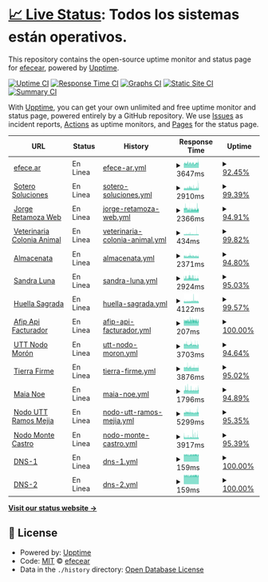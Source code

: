 # [📈 Live Status](https://efecear.github.io/upptime): <!--live status--> **Todos los sistemas están operativos.**

This repository contains the open-source uptime monitor and status page for [efecear](https://efecear.github.io/upptime), powered by [Upptime](https://github.com/upptime/upptime).

[![Uptime CI](https://github.com/efecear/upptime/workflows/Uptime%20CI/badge.svg)](https://github.com/efecear/upptime/actions?query=workflow%3A%22Uptime+CI%22)
[![Response Time CI](https://github.com/efecear/upptime/workflows/Response%20Time%20CI/badge.svg)](https://github.com/efecear/upptime/actions?query=workflow%3A%22Response+Time+CI%22)
[![Graphs CI](https://github.com/efecear/upptime/workflows/Graphs%20CI/badge.svg)](https://github.com/efecear/upptime/actions?query=workflow%3A%22Graphs+CI%22)
[![Static Site CI](https://github.com/efecear/upptime/workflows/Static%20Site%20CI/badge.svg)](https://github.com/efecear/upptime/actions?query=workflow%3A%22Static+Site+CI%22)
[![Summary CI](https://github.com/efecear/upptime/workflows/Summary%20CI/badge.svg)](https://github.com/efecear/upptime/actions?query=workflow%3A%22Summary+CI%22)

With [Upptime](https://upptime.js.org), you can get your own unlimited and free uptime monitor and status page, powered entirely by a GitHub repository. We use [Issues](https://github.com/efecear/upptime/issues) as incident reports, [Actions](https://github.com/efecear/upptime/actions) as uptime monitors, and [Pages](https://efecear.github.io/upptime) for the status page.

<!--start: status pages-->
<!-- This summary is generated by Upptime (https://github.com/upptime/upptime) -->
<!-- Do not edit this manually, your changes will be overwritten -->
<!-- prettier-ignore -->
| URL | Status | History | Response Time | Uptime |
| --- | ------ | ------- | ------------- | ------ |
| <img alt="" src="https://efece.ar/wp-content/uploads/efece.ar_.icon_-150x150.jpg" height="13"> [efece.ar](https://www.efece.ar) | En Linea | [efece-ar.yml](https://github.com/efecear/upptime/commits/HEAD/history/efece-ar.yml) | <details><summary><img alt="Response time graph" src="./graphs/efece-ar/response-time-week.png" height="20"> 3647ms</summary><br><a href="https://estado.efece.ar/history/efece-ar"><img alt="Response time 3677" src="https://img.shields.io/endpoint?url=https%3A%2F%2Fraw.githubusercontent.com%2Fefecear%2Fupptime%2FHEAD%2Fapi%2Fefece-ar%2Fresponse-time.json"></a><br><a href="https://estado.efece.ar/history/efece-ar"><img alt="24-hour response time 4116" src="https://img.shields.io/endpoint?url=https%3A%2F%2Fraw.githubusercontent.com%2Fefecear%2Fupptime%2FHEAD%2Fapi%2Fefece-ar%2Fresponse-time-day.json"></a><br><a href="https://estado.efece.ar/history/efece-ar"><img alt="7-day response time 3647" src="https://img.shields.io/endpoint?url=https%3A%2F%2Fraw.githubusercontent.com%2Fefecear%2Fupptime%2FHEAD%2Fapi%2Fefece-ar%2Fresponse-time-week.json"></a><br><a href="https://estado.efece.ar/history/efece-ar"><img alt="30-day response time 3512" src="https://img.shields.io/endpoint?url=https%3A%2F%2Fraw.githubusercontent.com%2Fefecear%2Fupptime%2FHEAD%2Fapi%2Fefece-ar%2Fresponse-time-month.json"></a><br><a href="https://estado.efece.ar/history/efece-ar"><img alt="1-year response time 3670" src="https://img.shields.io/endpoint?url=https%3A%2F%2Fraw.githubusercontent.com%2Fefecear%2Fupptime%2FHEAD%2Fapi%2Fefece-ar%2Fresponse-time-year.json"></a></details> | <details><summary><a href="https://estado.efece.ar/history/efece-ar">92.45%</a></summary><a href="https://estado.efece.ar/history/efece-ar"><img alt="All-time uptime 96.38%" src="https://img.shields.io/endpoint?url=https%3A%2F%2Fraw.githubusercontent.com%2Fefecear%2Fupptime%2FHEAD%2Fapi%2Fefece-ar%2Fuptime.json"></a><br><a href="https://estado.efece.ar/history/efece-ar"><img alt="24-hour uptime 82.86%" src="https://img.shields.io/endpoint?url=https%3A%2F%2Fraw.githubusercontent.com%2Fefecear%2Fupptime%2FHEAD%2Fapi%2Fefece-ar%2Fuptime-day.json"></a><br><a href="https://estado.efece.ar/history/efece-ar"><img alt="7-day uptime 92.45%" src="https://img.shields.io/endpoint?url=https%3A%2F%2Fraw.githubusercontent.com%2Fefecear%2Fupptime%2FHEAD%2Fapi%2Fefece-ar%2Fuptime-week.json"></a><br><a href="https://estado.efece.ar/history/efece-ar"><img alt="30-day uptime 76.57%" src="https://img.shields.io/endpoint?url=https%3A%2F%2Fraw.githubusercontent.com%2Fefecear%2Fupptime%2FHEAD%2Fapi%2Fefece-ar%2Fuptime-month.json"></a><br><a href="https://estado.efece.ar/history/efece-ar"><img alt="1-year uptime 91.20%" src="https://img.shields.io/endpoint?url=https%3A%2F%2Fraw.githubusercontent.com%2Fefecear%2Fupptime%2FHEAD%2Fapi%2Fefece-ar%2Fuptime-year.json"></a></details>
| <img alt="" src="https://icons.duckduckgo.com/ip3/soterosoluciones.com.ar.ico" height="13"> [Sotero Soluciones](http://soterosoluciones.com.ar) | En Linea | [sotero-soluciones.yml](https://github.com/efecear/upptime/commits/HEAD/history/sotero-soluciones.yml) | <details><summary><img alt="Response time graph" src="./graphs/sotero-soluciones/response-time-week.png" height="20"> 2910ms</summary><br><a href="https://estado.efece.ar/history/sotero-soluciones"><img alt="Response time 3080" src="https://img.shields.io/endpoint?url=https%3A%2F%2Fraw.githubusercontent.com%2Fefecear%2Fupptime%2FHEAD%2Fapi%2Fsotero-soluciones%2Fresponse-time.json"></a><br><a href="https://estado.efece.ar/history/sotero-soluciones"><img alt="24-hour response time 3452" src="https://img.shields.io/endpoint?url=https%3A%2F%2Fraw.githubusercontent.com%2Fefecear%2Fupptime%2FHEAD%2Fapi%2Fsotero-soluciones%2Fresponse-time-day.json"></a><br><a href="https://estado.efece.ar/history/sotero-soluciones"><img alt="7-day response time 2910" src="https://img.shields.io/endpoint?url=https%3A%2F%2Fraw.githubusercontent.com%2Fefecear%2Fupptime%2FHEAD%2Fapi%2Fsotero-soluciones%2Fresponse-time-week.json"></a><br><a href="https://estado.efece.ar/history/sotero-soluciones"><img alt="30-day response time 2765" src="https://img.shields.io/endpoint?url=https%3A%2F%2Fraw.githubusercontent.com%2Fefecear%2Fupptime%2FHEAD%2Fapi%2Fsotero-soluciones%2Fresponse-time-month.json"></a><br><a href="https://estado.efece.ar/history/sotero-soluciones"><img alt="1-year response time 3080" src="https://img.shields.io/endpoint?url=https%3A%2F%2Fraw.githubusercontent.com%2Fefecear%2Fupptime%2FHEAD%2Fapi%2Fsotero-soluciones%2Fresponse-time-year.json"></a></details> | <details><summary><a href="https://estado.efece.ar/history/sotero-soluciones">99.39%</a></summary><a href="https://estado.efece.ar/history/sotero-soluciones"><img alt="All-time uptime 90.70%" src="https://img.shields.io/endpoint?url=https%3A%2F%2Fraw.githubusercontent.com%2Fefecear%2Fupptime%2FHEAD%2Fapi%2Fsotero-soluciones%2Fuptime.json"></a><br><a href="https://estado.efece.ar/history/sotero-soluciones"><img alt="24-hour uptime 95.75%" src="https://img.shields.io/endpoint?url=https%3A%2F%2Fraw.githubusercontent.com%2Fefecear%2Fupptime%2FHEAD%2Fapi%2Fsotero-soluciones%2Fuptime-day.json"></a><br><a href="https://estado.efece.ar/history/sotero-soluciones"><img alt="7-day uptime 99.39%" src="https://img.shields.io/endpoint?url=https%3A%2F%2Fraw.githubusercontent.com%2Fefecear%2Fupptime%2FHEAD%2Fapi%2Fsotero-soluciones%2Fuptime-week.json"></a><br><a href="https://estado.efece.ar/history/sotero-soluciones"><img alt="30-day uptime 83.64%" src="https://img.shields.io/endpoint?url=https%3A%2F%2Fraw.githubusercontent.com%2Fefecear%2Fupptime%2FHEAD%2Fapi%2Fsotero-soluciones%2Fuptime-month.json"></a><br><a href="https://estado.efece.ar/history/sotero-soluciones"><img alt="1-year uptime 90.70%" src="https://img.shields.io/endpoint?url=https%3A%2F%2Fraw.githubusercontent.com%2Fefecear%2Fupptime%2FHEAD%2Fapi%2Fsotero-soluciones%2Fuptime-year.json"></a></details>
| <img alt="" src="https://icons.duckduckgo.com/ip3/www.retamoza.com.ar.ico" height="13"> [Jorge Retamoza Web](https://www.retamoza.com.ar) | En Linea | [jorge-retamoza-web.yml](https://github.com/efecear/upptime/commits/HEAD/history/jorge-retamoza-web.yml) | <details><summary><img alt="Response time graph" src="./graphs/jorge-retamoza-web/response-time-week.png" height="20"> 2366ms</summary><br><a href="https://estado.efece.ar/history/jorge-retamoza-web"><img alt="Response time 2336" src="https://img.shields.io/endpoint?url=https%3A%2F%2Fraw.githubusercontent.com%2Fefecear%2Fupptime%2FHEAD%2Fapi%2Fjorge-retamoza-web%2Fresponse-time.json"></a><br><a href="https://estado.efece.ar/history/jorge-retamoza-web"><img alt="24-hour response time 2113" src="https://img.shields.io/endpoint?url=https%3A%2F%2Fraw.githubusercontent.com%2Fefecear%2Fupptime%2FHEAD%2Fapi%2Fjorge-retamoza-web%2Fresponse-time-day.json"></a><br><a href="https://estado.efece.ar/history/jorge-retamoza-web"><img alt="7-day response time 2366" src="https://img.shields.io/endpoint?url=https%3A%2F%2Fraw.githubusercontent.com%2Fefecear%2Fupptime%2FHEAD%2Fapi%2Fjorge-retamoza-web%2Fresponse-time-week.json"></a><br><a href="https://estado.efece.ar/history/jorge-retamoza-web"><img alt="30-day response time 3280" src="https://img.shields.io/endpoint?url=https%3A%2F%2Fraw.githubusercontent.com%2Fefecear%2Fupptime%2FHEAD%2Fapi%2Fjorge-retamoza-web%2Fresponse-time-month.json"></a><br><a href="https://estado.efece.ar/history/jorge-retamoza-web"><img alt="1-year response time 2313" src="https://img.shields.io/endpoint?url=https%3A%2F%2Fraw.githubusercontent.com%2Fefecear%2Fupptime%2FHEAD%2Fapi%2Fjorge-retamoza-web%2Fresponse-time-year.json"></a></details> | <details><summary><a href="https://estado.efece.ar/history/jorge-retamoza-web">94.91%</a></summary><a href="https://estado.efece.ar/history/jorge-retamoza-web"><img alt="All-time uptime 97.96%" src="https://img.shields.io/endpoint?url=https%3A%2F%2Fraw.githubusercontent.com%2Fefecear%2Fupptime%2FHEAD%2Fapi%2Fjorge-retamoza-web%2Fuptime.json"></a><br><a href="https://estado.efece.ar/history/jorge-retamoza-web"><img alt="24-hour uptime 100.00%" src="https://img.shields.io/endpoint?url=https%3A%2F%2Fraw.githubusercontent.com%2Fefecear%2Fupptime%2FHEAD%2Fapi%2Fjorge-retamoza-web%2Fuptime-day.json"></a><br><a href="https://estado.efece.ar/history/jorge-retamoza-web"><img alt="7-day uptime 94.91%" src="https://img.shields.io/endpoint?url=https%3A%2F%2Fraw.githubusercontent.com%2Fefecear%2Fupptime%2FHEAD%2Fapi%2Fjorge-retamoza-web%2Fuptime-week.json"></a><br><a href="https://estado.efece.ar/history/jorge-retamoza-web"><img alt="30-day uptime 82.88%" src="https://img.shields.io/endpoint?url=https%3A%2F%2Fraw.githubusercontent.com%2Fefecear%2Fupptime%2FHEAD%2Fapi%2Fjorge-retamoza-web%2Fuptime-month.json"></a><br><a href="https://estado.efece.ar/history/jorge-retamoza-web"><img alt="1-year uptime 96.96%" src="https://img.shields.io/endpoint?url=https%3A%2F%2Fraw.githubusercontent.com%2Fefecear%2Fupptime%2FHEAD%2Fapi%2Fjorge-retamoza-web%2Fuptime-year.json"></a></details>
| <img alt="" src="https://coloniaanimal.com/img/coloniaanimal.com-square-2.png" height="13"> [Veterinaria Colonia Animal](https://www.coloniaanimal.com) | En Linea | [veterinaria-colonia-animal.yml](https://github.com/efecear/upptime/commits/HEAD/history/veterinaria-colonia-animal.yml) | <details><summary><img alt="Response time graph" src="./graphs/veterinaria-colonia-animal/response-time-week.png" height="20"> 434ms</summary><br><a href="https://estado.efece.ar/history/veterinaria-colonia-animal"><img alt="Response time 1590" src="https://img.shields.io/endpoint?url=https%3A%2F%2Fraw.githubusercontent.com%2Fefecear%2Fupptime%2FHEAD%2Fapi%2Fveterinaria-colonia-animal%2Fresponse-time.json"></a><br><a href="https://estado.efece.ar/history/veterinaria-colonia-animal"><img alt="24-hour response time 409" src="https://img.shields.io/endpoint?url=https%3A%2F%2Fraw.githubusercontent.com%2Fefecear%2Fupptime%2FHEAD%2Fapi%2Fveterinaria-colonia-animal%2Fresponse-time-day.json"></a><br><a href="https://estado.efece.ar/history/veterinaria-colonia-animal"><img alt="7-day response time 434" src="https://img.shields.io/endpoint?url=https%3A%2F%2Fraw.githubusercontent.com%2Fefecear%2Fupptime%2FHEAD%2Fapi%2Fveterinaria-colonia-animal%2Fresponse-time-week.json"></a><br><a href="https://estado.efece.ar/history/veterinaria-colonia-animal"><img alt="30-day response time 416" src="https://img.shields.io/endpoint?url=https%3A%2F%2Fraw.githubusercontent.com%2Fefecear%2Fupptime%2FHEAD%2Fapi%2Fveterinaria-colonia-animal%2Fresponse-time-month.json"></a><br><a href="https://estado.efece.ar/history/veterinaria-colonia-animal"><img alt="1-year response time 1590" src="https://img.shields.io/endpoint?url=https%3A%2F%2Fraw.githubusercontent.com%2Fefecear%2Fupptime%2FHEAD%2Fapi%2Fveterinaria-colonia-animal%2Fresponse-time-year.json"></a></details> | <details><summary><a href="https://estado.efece.ar/history/veterinaria-colonia-animal">99.82%</a></summary><a href="https://estado.efece.ar/history/veterinaria-colonia-animal"><img alt="All-time uptime 91.95%" src="https://img.shields.io/endpoint?url=https%3A%2F%2Fraw.githubusercontent.com%2Fefecear%2Fupptime%2FHEAD%2Fapi%2Fveterinaria-colonia-animal%2Fuptime.json"></a><br><a href="https://estado.efece.ar/history/veterinaria-colonia-animal"><img alt="24-hour uptime 100.00%" src="https://img.shields.io/endpoint?url=https%3A%2F%2Fraw.githubusercontent.com%2Fefecear%2Fupptime%2FHEAD%2Fapi%2Fveterinaria-colonia-animal%2Fuptime-day.json"></a><br><a href="https://estado.efece.ar/history/veterinaria-colonia-animal"><img alt="7-day uptime 99.82%" src="https://img.shields.io/endpoint?url=https%3A%2F%2Fraw.githubusercontent.com%2Fefecear%2Fupptime%2FHEAD%2Fapi%2Fveterinaria-colonia-animal%2Fuptime-week.json"></a><br><a href="https://estado.efece.ar/history/veterinaria-colonia-animal"><img alt="30-day uptime 99.96%" src="https://img.shields.io/endpoint?url=https%3A%2F%2Fraw.githubusercontent.com%2Fefecear%2Fupptime%2FHEAD%2Fapi%2Fveterinaria-colonia-animal%2Fuptime-month.json"></a><br><a href="https://estado.efece.ar/history/veterinaria-colonia-animal"><img alt="1-year uptime 91.58%" src="https://img.shields.io/endpoint?url=https%3A%2F%2Fraw.githubusercontent.com%2Fefecear%2Fupptime%2FHEAD%2Fapi%2Fveterinaria-colonia-animal%2Fuptime-year.json"></a></details>
| <img alt="" src="https://icons.duckduckgo.com/ip3/www.almacenata.com.ar.ico" height="13"> [Almacenata](https://www.almacenata.com.ar) | En Linea | [almacenata.yml](https://github.com/efecear/upptime/commits/HEAD/history/almacenata.yml) | <details><summary><img alt="Response time graph" src="./graphs/almacenata/response-time-week.png" height="20"> 2371ms</summary><br><a href="https://estado.efece.ar/history/almacenata"><img alt="Response time 2837" src="https://img.shields.io/endpoint?url=https%3A%2F%2Fraw.githubusercontent.com%2Fefecear%2Fupptime%2FHEAD%2Fapi%2Falmacenata%2Fresponse-time.json"></a><br><a href="https://estado.efece.ar/history/almacenata"><img alt="24-hour response time 2545" src="https://img.shields.io/endpoint?url=https%3A%2F%2Fraw.githubusercontent.com%2Fefecear%2Fupptime%2FHEAD%2Fapi%2Falmacenata%2Fresponse-time-day.json"></a><br><a href="https://estado.efece.ar/history/almacenata"><img alt="7-day response time 2371" src="https://img.shields.io/endpoint?url=https%3A%2F%2Fraw.githubusercontent.com%2Fefecear%2Fupptime%2FHEAD%2Fapi%2Falmacenata%2Fresponse-time-week.json"></a><br><a href="https://estado.efece.ar/history/almacenata"><img alt="30-day response time 2307" src="https://img.shields.io/endpoint?url=https%3A%2F%2Fraw.githubusercontent.com%2Fefecear%2Fupptime%2FHEAD%2Fapi%2Falmacenata%2Fresponse-time-month.json"></a><br><a href="https://estado.efece.ar/history/almacenata"><img alt="1-year response time 2840" src="https://img.shields.io/endpoint?url=https%3A%2F%2Fraw.githubusercontent.com%2Fefecear%2Fupptime%2FHEAD%2Fapi%2Falmacenata%2Fresponse-time-year.json"></a></details> | <details><summary><a href="https://estado.efece.ar/history/almacenata">94.80%</a></summary><a href="https://estado.efece.ar/history/almacenata"><img alt="All-time uptime 95.79%" src="https://img.shields.io/endpoint?url=https%3A%2F%2Fraw.githubusercontent.com%2Fefecear%2Fupptime%2FHEAD%2Fapi%2Falmacenata%2Fuptime.json"></a><br><a href="https://estado.efece.ar/history/almacenata"><img alt="24-hour uptime 98.83%" src="https://img.shields.io/endpoint?url=https%3A%2F%2Fraw.githubusercontent.com%2Fefecear%2Fupptime%2FHEAD%2Fapi%2Falmacenata%2Fuptime-day.json"></a><br><a href="https://estado.efece.ar/history/almacenata"><img alt="7-day uptime 94.80%" src="https://img.shields.io/endpoint?url=https%3A%2F%2Fraw.githubusercontent.com%2Fefecear%2Fupptime%2FHEAD%2Fapi%2Falmacenata%2Fuptime-week.json"></a><br><a href="https://estado.efece.ar/history/almacenata"><img alt="30-day uptime 81.12%" src="https://img.shields.io/endpoint?url=https%3A%2F%2Fraw.githubusercontent.com%2Fefecear%2Fupptime%2FHEAD%2Fapi%2Falmacenata%2Fuptime-month.json"></a><br><a href="https://estado.efece.ar/history/almacenata"><img alt="1-year uptime 93.47%" src="https://img.shields.io/endpoint?url=https%3A%2F%2Fraw.githubusercontent.com%2Fefecear%2Fupptime%2FHEAD%2Fapi%2Falmacenata%2Fuptime-year.json"></a></details>
| <img alt="" src="https://www.sandraluna.com.ar/wp-content/uploads/2021/04/apple-touch-icon-57x57-precomposed1.png" height="13"> [Sandra Luna](https://www.sandraluna.com.ar) | En Linea | [sandra-luna.yml](https://github.com/efecear/upptime/commits/HEAD/history/sandra-luna.yml) | <details><summary><img alt="Response time graph" src="./graphs/sandra-luna/response-time-week.png" height="20"> 2924ms</summary><br><a href="https://estado.efece.ar/history/sandra-luna"><img alt="Response time 3520" src="https://img.shields.io/endpoint?url=https%3A%2F%2Fraw.githubusercontent.com%2Fefecear%2Fupptime%2FHEAD%2Fapi%2Fsandra-luna%2Fresponse-time.json"></a><br><a href="https://estado.efece.ar/history/sandra-luna"><img alt="24-hour response time 2900" src="https://img.shields.io/endpoint?url=https%3A%2F%2Fraw.githubusercontent.com%2Fefecear%2Fupptime%2FHEAD%2Fapi%2Fsandra-luna%2Fresponse-time-day.json"></a><br><a href="https://estado.efece.ar/history/sandra-luna"><img alt="7-day response time 2924" src="https://img.shields.io/endpoint?url=https%3A%2F%2Fraw.githubusercontent.com%2Fefecear%2Fupptime%2FHEAD%2Fapi%2Fsandra-luna%2Fresponse-time-week.json"></a><br><a href="https://estado.efece.ar/history/sandra-luna"><img alt="30-day response time 2875" src="https://img.shields.io/endpoint?url=https%3A%2F%2Fraw.githubusercontent.com%2Fefecear%2Fupptime%2FHEAD%2Fapi%2Fsandra-luna%2Fresponse-time-month.json"></a><br><a href="https://estado.efece.ar/history/sandra-luna"><img alt="1-year response time 3510" src="https://img.shields.io/endpoint?url=https%3A%2F%2Fraw.githubusercontent.com%2Fefecear%2Fupptime%2FHEAD%2Fapi%2Fsandra-luna%2Fresponse-time-year.json"></a></details> | <details><summary><a href="https://estado.efece.ar/history/sandra-luna">95.03%</a></summary><a href="https://estado.efece.ar/history/sandra-luna"><img alt="All-time uptime 98.18%" src="https://img.shields.io/endpoint?url=https%3A%2F%2Fraw.githubusercontent.com%2Fefecear%2Fupptime%2FHEAD%2Fapi%2Fsandra-luna%2Fuptime.json"></a><br><a href="https://estado.efece.ar/history/sandra-luna"><img alt="24-hour uptime 100.00%" src="https://img.shields.io/endpoint?url=https%3A%2F%2Fraw.githubusercontent.com%2Fefecear%2Fupptime%2FHEAD%2Fapi%2Fsandra-luna%2Fuptime-day.json"></a><br><a href="https://estado.efece.ar/history/sandra-luna"><img alt="7-day uptime 95.03%" src="https://img.shields.io/endpoint?url=https%3A%2F%2Fraw.githubusercontent.com%2Fefecear%2Fupptime%2FHEAD%2Fapi%2Fsandra-luna%2Fuptime-week.json"></a><br><a href="https://estado.efece.ar/history/sandra-luna"><img alt="30-day uptime 83.26%" src="https://img.shields.io/endpoint?url=https%3A%2F%2Fraw.githubusercontent.com%2Fefecear%2Fupptime%2FHEAD%2Fapi%2Fsandra-luna%2Fuptime-month.json"></a><br><a href="https://estado.efece.ar/history/sandra-luna"><img alt="1-year uptime 95.91%" src="https://img.shields.io/endpoint?url=https%3A%2F%2Fraw.githubusercontent.com%2Fefecear%2Fupptime%2FHEAD%2Fapi%2Fsandra-luna%2Fuptime-year.json"></a></details>
| <img alt="" src="https://www.huellasagrada.com.ar/wp-content/uploads/logo-huellasagrada2-150x150.png" height="13"> [Huella Sagrada](http://huellasagrada.com.ar) | En Linea | [huella-sagrada.yml](https://github.com/efecear/upptime/commits/HEAD/history/huella-sagrada.yml) | <details><summary><img alt="Response time graph" src="./graphs/huella-sagrada/response-time-week.png" height="20"> 4122ms</summary><br><a href="https://estado.efece.ar/history/huella-sagrada"><img alt="Response time 3903" src="https://img.shields.io/endpoint?url=https%3A%2F%2Fraw.githubusercontent.com%2Fefecear%2Fupptime%2FHEAD%2Fapi%2Fhuella-sagrada%2Fresponse-time.json"></a><br><a href="https://estado.efece.ar/history/huella-sagrada"><img alt="24-hour response time 4226" src="https://img.shields.io/endpoint?url=https%3A%2F%2Fraw.githubusercontent.com%2Fefecear%2Fupptime%2FHEAD%2Fapi%2Fhuella-sagrada%2Fresponse-time-day.json"></a><br><a href="https://estado.efece.ar/history/huella-sagrada"><img alt="7-day response time 4122" src="https://img.shields.io/endpoint?url=https%3A%2F%2Fraw.githubusercontent.com%2Fefecear%2Fupptime%2FHEAD%2Fapi%2Fhuella-sagrada%2Fresponse-time-week.json"></a><br><a href="https://estado.efece.ar/history/huella-sagrada"><img alt="30-day response time 3812" src="https://img.shields.io/endpoint?url=https%3A%2F%2Fraw.githubusercontent.com%2Fefecear%2Fupptime%2FHEAD%2Fapi%2Fhuella-sagrada%2Fresponse-time-month.json"></a><br><a href="https://estado.efece.ar/history/huella-sagrada"><img alt="1-year response time 3908" src="https://img.shields.io/endpoint?url=https%3A%2F%2Fraw.githubusercontent.com%2Fefecear%2Fupptime%2FHEAD%2Fapi%2Fhuella-sagrada%2Fresponse-time-year.json"></a></details> | <details><summary><a href="https://estado.efece.ar/history/huella-sagrada">99.57%</a></summary><a href="https://estado.efece.ar/history/huella-sagrada"><img alt="All-time uptime 95.66%" src="https://img.shields.io/endpoint?url=https%3A%2F%2Fraw.githubusercontent.com%2Fefecear%2Fupptime%2FHEAD%2Fapi%2Fhuella-sagrada%2Fuptime.json"></a><br><a href="https://estado.efece.ar/history/huella-sagrada"><img alt="24-hour uptime 97.01%" src="https://img.shields.io/endpoint?url=https%3A%2F%2Fraw.githubusercontent.com%2Fefecear%2Fupptime%2FHEAD%2Fapi%2Fhuella-sagrada%2Fuptime-day.json"></a><br><a href="https://estado.efece.ar/history/huella-sagrada"><img alt="7-day uptime 99.57%" src="https://img.shields.io/endpoint?url=https%3A%2F%2Fraw.githubusercontent.com%2Fefecear%2Fupptime%2FHEAD%2Fapi%2Fhuella-sagrada%2Fuptime-week.json"></a><br><a href="https://estado.efece.ar/history/huella-sagrada"><img alt="30-day uptime 90.53%" src="https://img.shields.io/endpoint?url=https%3A%2F%2Fraw.githubusercontent.com%2Fefecear%2Fupptime%2FHEAD%2Fapi%2Fhuella-sagrada%2Fuptime-month.json"></a><br><a href="https://estado.efece.ar/history/huella-sagrada"><img alt="1-year uptime 95.93%" src="https://img.shields.io/endpoint?url=https%3A%2F%2Fraw.githubusercontent.com%2Fefecear%2Fupptime%2FHEAD%2Fapi%2Fhuella-sagrada%2Fuptime-year.json"></a></details>
| <img alt="" src="https://icons.duckduckgo.com/ip3/afip.dev.ico" height="13"> [Afip Api Facturador](https://afip.dev) | En Linea | [afip-api-facturador.yml](https://github.com/efecear/upptime/commits/HEAD/history/afip-api-facturador.yml) | <details><summary><img alt="Response time graph" src="./graphs/afip-api-facturador/response-time-week.png" height="20"> 207ms</summary><br><a href="https://estado.efece.ar/history/afip-api-facturador"><img alt="Response time 173" src="https://img.shields.io/endpoint?url=https%3A%2F%2Fraw.githubusercontent.com%2Fefecear%2Fupptime%2FHEAD%2Fapi%2Fafip-api-facturador%2Fresponse-time.json"></a><br><a href="https://estado.efece.ar/history/afip-api-facturador"><img alt="24-hour response time 222" src="https://img.shields.io/endpoint?url=https%3A%2F%2Fraw.githubusercontent.com%2Fefecear%2Fupptime%2FHEAD%2Fapi%2Fafip-api-facturador%2Fresponse-time-day.json"></a><br><a href="https://estado.efece.ar/history/afip-api-facturador"><img alt="7-day response time 207" src="https://img.shields.io/endpoint?url=https%3A%2F%2Fraw.githubusercontent.com%2Fefecear%2Fupptime%2FHEAD%2Fapi%2Fafip-api-facturador%2Fresponse-time-week.json"></a><br><a href="https://estado.efece.ar/history/afip-api-facturador"><img alt="30-day response time 206" src="https://img.shields.io/endpoint?url=https%3A%2F%2Fraw.githubusercontent.com%2Fefecear%2Fupptime%2FHEAD%2Fapi%2Fafip-api-facturador%2Fresponse-time-month.json"></a><br><a href="https://estado.efece.ar/history/afip-api-facturador"><img alt="1-year response time 173" src="https://img.shields.io/endpoint?url=https%3A%2F%2Fraw.githubusercontent.com%2Fefecear%2Fupptime%2FHEAD%2Fapi%2Fafip-api-facturador%2Fresponse-time-year.json"></a></details> | <details><summary><a href="https://estado.efece.ar/history/afip-api-facturador">100.00%</a></summary><a href="https://estado.efece.ar/history/afip-api-facturador"><img alt="All-time uptime 100.00%" src="https://img.shields.io/endpoint?url=https%3A%2F%2Fraw.githubusercontent.com%2Fefecear%2Fupptime%2FHEAD%2Fapi%2Fafip-api-facturador%2Fuptime.json"></a><br><a href="https://estado.efece.ar/history/afip-api-facturador"><img alt="24-hour uptime 100.00%" src="https://img.shields.io/endpoint?url=https%3A%2F%2Fraw.githubusercontent.com%2Fefecear%2Fupptime%2FHEAD%2Fapi%2Fafip-api-facturador%2Fuptime-day.json"></a><br><a href="https://estado.efece.ar/history/afip-api-facturador"><img alt="7-day uptime 100.00%" src="https://img.shields.io/endpoint?url=https%3A%2F%2Fraw.githubusercontent.com%2Fefecear%2Fupptime%2FHEAD%2Fapi%2Fafip-api-facturador%2Fuptime-week.json"></a><br><a href="https://estado.efece.ar/history/afip-api-facturador"><img alt="30-day uptime 100.00%" src="https://img.shields.io/endpoint?url=https%3A%2F%2Fraw.githubusercontent.com%2Fefecear%2Fupptime%2FHEAD%2Fapi%2Fafip-api-facturador%2Fuptime-month.json"></a><br><a href="https://estado.efece.ar/history/afip-api-facturador"><img alt="1-year uptime 100.00%" src="https://img.shields.io/endpoint?url=https%3A%2F%2Fraw.githubusercontent.com%2Fefecear%2Fupptime%2FHEAD%2Fapi%2Fafip-api-facturador%2Fuptime-year.json"></a></details>
| <img alt="" src="https://icons.duckduckgo.com/ip3/www.uttnodomoron.com.ar.ico" height="13"> [UTT Nodo Morón](https://www.uttnodomoron.com.ar) | En Linea | [utt-nodo-moron.yml](https://github.com/efecear/upptime/commits/HEAD/history/utt-nodo-moron.yml) | <details><summary><img alt="Response time graph" src="./graphs/utt-nodo-moron/response-time-week.png" height="20"> 3703ms</summary><br><a href="https://estado.efece.ar/history/utt-nodo-moron"><img alt="Response time 3869" src="https://img.shields.io/endpoint?url=https%3A%2F%2Fraw.githubusercontent.com%2Fefecear%2Fupptime%2FHEAD%2Fapi%2Futt-nodo-moron%2Fresponse-time.json"></a><br><a href="https://estado.efece.ar/history/utt-nodo-moron"><img alt="24-hour response time 4055" src="https://img.shields.io/endpoint?url=https%3A%2F%2Fraw.githubusercontent.com%2Fefecear%2Fupptime%2FHEAD%2Fapi%2Futt-nodo-moron%2Fresponse-time-day.json"></a><br><a href="https://estado.efece.ar/history/utt-nodo-moron"><img alt="7-day response time 3703" src="https://img.shields.io/endpoint?url=https%3A%2F%2Fraw.githubusercontent.com%2Fefecear%2Fupptime%2FHEAD%2Fapi%2Futt-nodo-moron%2Fresponse-time-week.json"></a><br><a href="https://estado.efece.ar/history/utt-nodo-moron"><img alt="30-day response time 3910" src="https://img.shields.io/endpoint?url=https%3A%2F%2Fraw.githubusercontent.com%2Fefecear%2Fupptime%2FHEAD%2Fapi%2Futt-nodo-moron%2Fresponse-time-month.json"></a><br><a href="https://estado.efece.ar/history/utt-nodo-moron"><img alt="1-year response time 3869" src="https://img.shields.io/endpoint?url=https%3A%2F%2Fraw.githubusercontent.com%2Fefecear%2Fupptime%2FHEAD%2Fapi%2Futt-nodo-moron%2Fresponse-time-year.json"></a></details> | <details><summary><a href="https://estado.efece.ar/history/utt-nodo-moron">94.64%</a></summary><a href="https://estado.efece.ar/history/utt-nodo-moron"><img alt="All-time uptime 96.72%" src="https://img.shields.io/endpoint?url=https%3A%2F%2Fraw.githubusercontent.com%2Fefecear%2Fupptime%2FHEAD%2Fapi%2Futt-nodo-moron%2Fuptime.json"></a><br><a href="https://estado.efece.ar/history/utt-nodo-moron"><img alt="24-hour uptime 97.11%" src="https://img.shields.io/endpoint?url=https%3A%2F%2Fraw.githubusercontent.com%2Fefecear%2Fupptime%2FHEAD%2Fapi%2Futt-nodo-moron%2Fuptime-day.json"></a><br><a href="https://estado.efece.ar/history/utt-nodo-moron"><img alt="7-day uptime 94.64%" src="https://img.shields.io/endpoint?url=https%3A%2F%2Fraw.githubusercontent.com%2Fefecear%2Fupptime%2FHEAD%2Fapi%2Futt-nodo-moron%2Fuptime-week.json"></a><br><a href="https://estado.efece.ar/history/utt-nodo-moron"><img alt="30-day uptime 80.43%" src="https://img.shields.io/endpoint?url=https%3A%2F%2Fraw.githubusercontent.com%2Fefecear%2Fupptime%2FHEAD%2Fapi%2Futt-nodo-moron%2Fuptime-month.json"></a><br><a href="https://estado.efece.ar/history/utt-nodo-moron"><img alt="1-year uptime 94.47%" src="https://img.shields.io/endpoint?url=https%3A%2F%2Fraw.githubusercontent.com%2Fefecear%2Fupptime%2FHEAD%2Fapi%2Futt-nodo-moron%2Fuptime-year.json"></a></details>
| <img alt="" src="https://www.tierrafirmenodoutt.com.ar/wp-content/uploads/tierra-firme.png" height="13"> [Tierra Firme](https://www.tierrafirmenodoutt.com.ar) | En Linea | [tierra-firme.yml](https://github.com/efecear/upptime/commits/HEAD/history/tierra-firme.yml) | <details><summary><img alt="Response time graph" src="./graphs/tierra-firme/response-time-week.png" height="20"> 3876ms</summary><br><a href="https://estado.efece.ar/history/tierra-firme"><img alt="Response time 3929" src="https://img.shields.io/endpoint?url=https%3A%2F%2Fraw.githubusercontent.com%2Fefecear%2Fupptime%2FHEAD%2Fapi%2Ftierra-firme%2Fresponse-time.json"></a><br><a href="https://estado.efece.ar/history/tierra-firme"><img alt="24-hour response time 4107" src="https://img.shields.io/endpoint?url=https%3A%2F%2Fraw.githubusercontent.com%2Fefecear%2Fupptime%2FHEAD%2Fapi%2Ftierra-firme%2Fresponse-time-day.json"></a><br><a href="https://estado.efece.ar/history/tierra-firme"><img alt="7-day response time 3876" src="https://img.shields.io/endpoint?url=https%3A%2F%2Fraw.githubusercontent.com%2Fefecear%2Fupptime%2FHEAD%2Fapi%2Ftierra-firme%2Fresponse-time-week.json"></a><br><a href="https://estado.efece.ar/history/tierra-firme"><img alt="30-day response time 3791" src="https://img.shields.io/endpoint?url=https%3A%2F%2Fraw.githubusercontent.com%2Fefecear%2Fupptime%2FHEAD%2Fapi%2Ftierra-firme%2Fresponse-time-month.json"></a><br><a href="https://estado.efece.ar/history/tierra-firme"><img alt="1-year response time 3931" src="https://img.shields.io/endpoint?url=https%3A%2F%2Fraw.githubusercontent.com%2Fefecear%2Fupptime%2FHEAD%2Fapi%2Ftierra-firme%2Fresponse-time-year.json"></a></details> | <details><summary><a href="https://estado.efece.ar/history/tierra-firme">95.02%</a></summary><a href="https://estado.efece.ar/history/tierra-firme"><img alt="All-time uptime 96.42%" src="https://img.shields.io/endpoint?url=https%3A%2F%2Fraw.githubusercontent.com%2Fefecear%2Fupptime%2FHEAD%2Fapi%2Ftierra-firme%2Fuptime.json"></a><br><a href="https://estado.efece.ar/history/tierra-firme"><img alt="24-hour uptime 100.00%" src="https://img.shields.io/endpoint?url=https%3A%2F%2Fraw.githubusercontent.com%2Fefecear%2Fupptime%2FHEAD%2Fapi%2Ftierra-firme%2Fuptime-day.json"></a><br><a href="https://estado.efece.ar/history/tierra-firme"><img alt="7-day uptime 95.02%" src="https://img.shields.io/endpoint?url=https%3A%2F%2Fraw.githubusercontent.com%2Fefecear%2Fupptime%2FHEAD%2Fapi%2Ftierra-firme%2Fuptime-week.json"></a><br><a href="https://estado.efece.ar/history/tierra-firme"><img alt="30-day uptime 85.72%" src="https://img.shields.io/endpoint?url=https%3A%2F%2Fraw.githubusercontent.com%2Fefecear%2Fupptime%2FHEAD%2Fapi%2Ftierra-firme%2Fuptime-month.json"></a><br><a href="https://estado.efece.ar/history/tierra-firme"><img alt="1-year uptime 95.32%" src="https://img.shields.io/endpoint?url=https%3A%2F%2Fraw.githubusercontent.com%2Fefecear%2Fupptime%2FHEAD%2Fapi%2Ftierra-firme%2Fuptime-year.json"></a></details>
| <img alt="" src="https://icons.duckduckgo.com/ip3/maianoe.com.ar.ico" height="13"> [Maia Noe](https://maianoe.com.ar) | En Linea | [maia-noe.yml](https://github.com/efecear/upptime/commits/HEAD/history/maia-noe.yml) | <details><summary><img alt="Response time graph" src="./graphs/maia-noe/response-time-week.png" height="20"> 1796ms</summary><br><a href="https://estado.efece.ar/history/maia-noe"><img alt="Response time 1975" src="https://img.shields.io/endpoint?url=https%3A%2F%2Fraw.githubusercontent.com%2Fefecear%2Fupptime%2FHEAD%2Fapi%2Fmaia-noe%2Fresponse-time.json"></a><br><a href="https://estado.efece.ar/history/maia-noe"><img alt="24-hour response time 1956" src="https://img.shields.io/endpoint?url=https%3A%2F%2Fraw.githubusercontent.com%2Fefecear%2Fupptime%2FHEAD%2Fapi%2Fmaia-noe%2Fresponse-time-day.json"></a><br><a href="https://estado.efece.ar/history/maia-noe"><img alt="7-day response time 1796" src="https://img.shields.io/endpoint?url=https%3A%2F%2Fraw.githubusercontent.com%2Fefecear%2Fupptime%2FHEAD%2Fapi%2Fmaia-noe%2Fresponse-time-week.json"></a><br><a href="https://estado.efece.ar/history/maia-noe"><img alt="30-day response time 1734" src="https://img.shields.io/endpoint?url=https%3A%2F%2Fraw.githubusercontent.com%2Fefecear%2Fupptime%2FHEAD%2Fapi%2Fmaia-noe%2Fresponse-time-month.json"></a><br><a href="https://estado.efece.ar/history/maia-noe"><img alt="1-year response time 1915" src="https://img.shields.io/endpoint?url=https%3A%2F%2Fraw.githubusercontent.com%2Fefecear%2Fupptime%2FHEAD%2Fapi%2Fmaia-noe%2Fresponse-time-year.json"></a></details> | <details><summary><a href="https://estado.efece.ar/history/maia-noe">94.89%</a></summary><a href="https://estado.efece.ar/history/maia-noe"><img alt="All-time uptime 0.00%" src="https://img.shields.io/endpoint?url=https%3A%2F%2Fraw.githubusercontent.com%2Fefecear%2Fupptime%2FHEAD%2Fapi%2Fmaia-noe%2Fuptime.json"></a><br><a href="https://estado.efece.ar/history/maia-noe"><img alt="24-hour uptime 97.11%" src="https://img.shields.io/endpoint?url=https%3A%2F%2Fraw.githubusercontent.com%2Fefecear%2Fupptime%2FHEAD%2Fapi%2Fmaia-noe%2Fuptime-day.json"></a><br><a href="https://estado.efece.ar/history/maia-noe"><img alt="7-day uptime 94.89%" src="https://img.shields.io/endpoint?url=https%3A%2F%2Fraw.githubusercontent.com%2Fefecear%2Fupptime%2FHEAD%2Fapi%2Fmaia-noe%2Fuptime-week.json"></a><br><a href="https://estado.efece.ar/history/maia-noe"><img alt="30-day uptime 73.53%" src="https://img.shields.io/endpoint?url=https%3A%2F%2Fraw.githubusercontent.com%2Fefecear%2Fupptime%2FHEAD%2Fapi%2Fmaia-noe%2Fuptime-month.json"></a><br><a href="https://estado.efece.ar/history/maia-noe"><img alt="1-year uptime 68.54%" src="https://img.shields.io/endpoint?url=https%3A%2F%2Fraw.githubusercontent.com%2Fefecear%2Fupptime%2FHEAD%2Fapi%2Fmaia-noe%2Fuptime-year.json"></a></details>
| <img alt="" src="https://icons.duckduckgo.com/ip3/www.uttnodoramosmejia.com.ar.ico" height="13"> [Nodo UTT Ramos Mejia](https://www.uttnodoramosmejia.com.ar) | En Linea | [nodo-utt-ramos-mejia.yml](https://github.com/efecear/upptime/commits/HEAD/history/nodo-utt-ramos-mejia.yml) | <details><summary><img alt="Response time graph" src="./graphs/nodo-utt-ramos-mejia/response-time-week.png" height="20"> 5299ms</summary><br><a href="https://estado.efece.ar/history/nodo-utt-ramos-mejia"><img alt="Response time 5683" src="https://img.shields.io/endpoint?url=https%3A%2F%2Fraw.githubusercontent.com%2Fefecear%2Fupptime%2FHEAD%2Fapi%2Fnodo-utt-ramos-mejia%2Fresponse-time.json"></a><br><a href="https://estado.efece.ar/history/nodo-utt-ramos-mejia"><img alt="24-hour response time 5267" src="https://img.shields.io/endpoint?url=https%3A%2F%2Fraw.githubusercontent.com%2Fefecear%2Fupptime%2FHEAD%2Fapi%2Fnodo-utt-ramos-mejia%2Fresponse-time-day.json"></a><br><a href="https://estado.efece.ar/history/nodo-utt-ramos-mejia"><img alt="7-day response time 5299" src="https://img.shields.io/endpoint?url=https%3A%2F%2Fraw.githubusercontent.com%2Fefecear%2Fupptime%2FHEAD%2Fapi%2Fnodo-utt-ramos-mejia%2Fresponse-time-week.json"></a><br><a href="https://estado.efece.ar/history/nodo-utt-ramos-mejia"><img alt="30-day response time 5506" src="https://img.shields.io/endpoint?url=https%3A%2F%2Fraw.githubusercontent.com%2Fefecear%2Fupptime%2FHEAD%2Fapi%2Fnodo-utt-ramos-mejia%2Fresponse-time-month.json"></a><br><a href="https://estado.efece.ar/history/nodo-utt-ramos-mejia"><img alt="1-year response time 5688" src="https://img.shields.io/endpoint?url=https%3A%2F%2Fraw.githubusercontent.com%2Fefecear%2Fupptime%2FHEAD%2Fapi%2Fnodo-utt-ramos-mejia%2Fresponse-time-year.json"></a></details> | <details><summary><a href="https://estado.efece.ar/history/nodo-utt-ramos-mejia">95.35%</a></summary><a href="https://estado.efece.ar/history/nodo-utt-ramos-mejia"><img alt="All-time uptime 98.96%" src="https://img.shields.io/endpoint?url=https%3A%2F%2Fraw.githubusercontent.com%2Fefecear%2Fupptime%2FHEAD%2Fapi%2Fnodo-utt-ramos-mejia%2Fuptime.json"></a><br><a href="https://estado.efece.ar/history/nodo-utt-ramos-mejia"><img alt="24-hour uptime 100.00%" src="https://img.shields.io/endpoint?url=https%3A%2F%2Fraw.githubusercontent.com%2Fefecear%2Fupptime%2FHEAD%2Fapi%2Fnodo-utt-ramos-mejia%2Fuptime-day.json"></a><br><a href="https://estado.efece.ar/history/nodo-utt-ramos-mejia"><img alt="7-day uptime 95.35%" src="https://img.shields.io/endpoint?url=https%3A%2F%2Fraw.githubusercontent.com%2Fefecear%2Fupptime%2FHEAD%2Fapi%2Fnodo-utt-ramos-mejia%2Fuptime-week.json"></a><br><a href="https://estado.efece.ar/history/nodo-utt-ramos-mejia"><img alt="30-day uptime 83.72%" src="https://img.shields.io/endpoint?url=https%3A%2F%2Fraw.githubusercontent.com%2Fefecear%2Fupptime%2FHEAD%2Fapi%2Fnodo-utt-ramos-mejia%2Fuptime-month.json"></a><br><a href="https://estado.efece.ar/history/nodo-utt-ramos-mejia"><img alt="1-year uptime 97.28%" src="https://img.shields.io/endpoint?url=https%3A%2F%2Fraw.githubusercontent.com%2Fefecear%2Fupptime%2FHEAD%2Fapi%2Fnodo-utt-ramos-mejia%2Fuptime-year.json"></a></details>
| <img alt="" src="https://icons.duckduckgo.com/ip3/nodomontecastro.com.ar.ico" height="13"> [Nodo Monte Castro](https://nodomontecastro.com.ar) | En Linea | [nodo-monte-castro.yml](https://github.com/efecear/upptime/commits/HEAD/history/nodo-monte-castro.yml) | <details><summary><img alt="Response time graph" src="./graphs/nodo-monte-castro/response-time-week.png" height="20"> 3917ms</summary><br><a href="https://estado.efece.ar/history/nodo-monte-castro"><img alt="Response time 4495" src="https://img.shields.io/endpoint?url=https%3A%2F%2Fraw.githubusercontent.com%2Fefecear%2Fupptime%2FHEAD%2Fapi%2Fnodo-monte-castro%2Fresponse-time.json"></a><br><a href="https://estado.efece.ar/history/nodo-monte-castro"><img alt="24-hour response time 4664" src="https://img.shields.io/endpoint?url=https%3A%2F%2Fraw.githubusercontent.com%2Fefecear%2Fupptime%2FHEAD%2Fapi%2Fnodo-monte-castro%2Fresponse-time-day.json"></a><br><a href="https://estado.efece.ar/history/nodo-monte-castro"><img alt="7-day response time 3917" src="https://img.shields.io/endpoint?url=https%3A%2F%2Fraw.githubusercontent.com%2Fefecear%2Fupptime%2FHEAD%2Fapi%2Fnodo-monte-castro%2Fresponse-time-week.json"></a><br><a href="https://estado.efece.ar/history/nodo-monte-castro"><img alt="30-day response time 4264" src="https://img.shields.io/endpoint?url=https%3A%2F%2Fraw.githubusercontent.com%2Fefecear%2Fupptime%2FHEAD%2Fapi%2Fnodo-monte-castro%2Fresponse-time-month.json"></a><br><a href="https://estado.efece.ar/history/nodo-monte-castro"><img alt="1-year response time 4485" src="https://img.shields.io/endpoint?url=https%3A%2F%2Fraw.githubusercontent.com%2Fefecear%2Fupptime%2FHEAD%2Fapi%2Fnodo-monte-castro%2Fresponse-time-year.json"></a></details> | <details><summary><a href="https://estado.efece.ar/history/nodo-monte-castro">95.39%</a></summary><a href="https://estado.efece.ar/history/nodo-monte-castro"><img alt="All-time uptime 94.83%" src="https://img.shields.io/endpoint?url=https%3A%2F%2Fraw.githubusercontent.com%2Fefecear%2Fupptime%2FHEAD%2Fapi%2Fnodo-monte-castro%2Fuptime.json"></a><br><a href="https://estado.efece.ar/history/nodo-monte-castro"><img alt="24-hour uptime 100.00%" src="https://img.shields.io/endpoint?url=https%3A%2F%2Fraw.githubusercontent.com%2Fefecear%2Fupptime%2FHEAD%2Fapi%2Fnodo-monte-castro%2Fuptime-day.json"></a><br><a href="https://estado.efece.ar/history/nodo-monte-castro"><img alt="7-day uptime 95.39%" src="https://img.shields.io/endpoint?url=https%3A%2F%2Fraw.githubusercontent.com%2Fefecear%2Fupptime%2FHEAD%2Fapi%2Fnodo-monte-castro%2Fuptime-week.json"></a><br><a href="https://estado.efece.ar/history/nodo-monte-castro"><img alt="30-day uptime 81.57%" src="https://img.shields.io/endpoint?url=https%3A%2F%2Fraw.githubusercontent.com%2Fefecear%2Fupptime%2FHEAD%2Fapi%2Fnodo-monte-castro%2Fuptime-month.json"></a><br><a href="https://estado.efece.ar/history/nodo-monte-castro"><img alt="1-year uptime 93.10%" src="https://img.shields.io/endpoint?url=https%3A%2F%2Fraw.githubusercontent.com%2Fefecear%2Fupptime%2FHEAD%2Fapi%2Fnodo-monte-castro%2Fuptime-year.json"></a></details>
| <img alt="" src="https://raw.githubusercontent.com/testdasi/simple-dns-doh/master/DNS-icon.png" height="13"> [DNS-1](ns3.hostmar.com) | En Linea | [dns-1.yml](https://github.com/efecear/upptime/commits/HEAD/history/dns-1.yml) | <details><summary><img alt="Response time graph" src="./graphs/dns-1/response-time-week.png" height="20"> 159ms</summary><br><a href="https://estado.efece.ar/history/dns-1"><img alt="Response time 174" src="https://img.shields.io/endpoint?url=https%3A%2F%2Fraw.githubusercontent.com%2Fefecear%2Fupptime%2FHEAD%2Fapi%2Fdns-1%2Fresponse-time.json"></a><br><a href="https://estado.efece.ar/history/dns-1"><img alt="24-hour response time 160" src="https://img.shields.io/endpoint?url=https%3A%2F%2Fraw.githubusercontent.com%2Fefecear%2Fupptime%2FHEAD%2Fapi%2Fdns-1%2Fresponse-time-day.json"></a><br><a href="https://estado.efece.ar/history/dns-1"><img alt="7-day response time 159" src="https://img.shields.io/endpoint?url=https%3A%2F%2Fraw.githubusercontent.com%2Fefecear%2Fupptime%2FHEAD%2Fapi%2Fdns-1%2Fresponse-time-week.json"></a><br><a href="https://estado.efece.ar/history/dns-1"><img alt="30-day response time 159" src="https://img.shields.io/endpoint?url=https%3A%2F%2Fraw.githubusercontent.com%2Fefecear%2Fupptime%2FHEAD%2Fapi%2Fdns-1%2Fresponse-time-month.json"></a><br><a href="https://estado.efece.ar/history/dns-1"><img alt="1-year response time 173" src="https://img.shields.io/endpoint?url=https%3A%2F%2Fraw.githubusercontent.com%2Fefecear%2Fupptime%2FHEAD%2Fapi%2Fdns-1%2Fresponse-time-year.json"></a></details> | <details><summary><a href="https://estado.efece.ar/history/dns-1">100.00%</a></summary><a href="https://estado.efece.ar/history/dns-1"><img alt="All-time uptime 99.42%" src="https://img.shields.io/endpoint?url=https%3A%2F%2Fraw.githubusercontent.com%2Fefecear%2Fupptime%2FHEAD%2Fapi%2Fdns-1%2Fuptime.json"></a><br><a href="https://estado.efece.ar/history/dns-1"><img alt="24-hour uptime 100.00%" src="https://img.shields.io/endpoint?url=https%3A%2F%2Fraw.githubusercontent.com%2Fefecear%2Fupptime%2FHEAD%2Fapi%2Fdns-1%2Fuptime-day.json"></a><br><a href="https://estado.efece.ar/history/dns-1"><img alt="7-day uptime 100.00%" src="https://img.shields.io/endpoint?url=https%3A%2F%2Fraw.githubusercontent.com%2Fefecear%2Fupptime%2FHEAD%2Fapi%2Fdns-1%2Fuptime-week.json"></a><br><a href="https://estado.efece.ar/history/dns-1"><img alt="30-day uptime 91.91%" src="https://img.shields.io/endpoint?url=https%3A%2F%2Fraw.githubusercontent.com%2Fefecear%2Fupptime%2FHEAD%2Fapi%2Fdns-1%2Fuptime-month.json"></a><br><a href="https://estado.efece.ar/history/dns-1"><img alt="1-year uptime 99.31%" src="https://img.shields.io/endpoint?url=https%3A%2F%2Fraw.githubusercontent.com%2Fefecear%2Fupptime%2FHEAD%2Fapi%2Fdns-1%2Fuptime-year.json"></a></details>
| <img alt="" src="https://raw.githubusercontent.com/testdasi/simple-dns-doh/master/DNS-icon.png" height="13"> [DNS-2](ns4.hostmar.com) | En Linea | [dns-2.yml](https://github.com/efecear/upptime/commits/HEAD/history/dns-2.yml) | <details><summary><img alt="Response time graph" src="./graphs/dns-2/response-time-week.png" height="20"> 159ms</summary><br><a href="https://estado.efece.ar/history/dns-2"><img alt="Response time 174" src="https://img.shields.io/endpoint?url=https%3A%2F%2Fraw.githubusercontent.com%2Fefecear%2Fupptime%2FHEAD%2Fapi%2Fdns-2%2Fresponse-time.json"></a><br><a href="https://estado.efece.ar/history/dns-2"><img alt="24-hour response time 161" src="https://img.shields.io/endpoint?url=https%3A%2F%2Fraw.githubusercontent.com%2Fefecear%2Fupptime%2FHEAD%2Fapi%2Fdns-2%2Fresponse-time-day.json"></a><br><a href="https://estado.efece.ar/history/dns-2"><img alt="7-day response time 159" src="https://img.shields.io/endpoint?url=https%3A%2F%2Fraw.githubusercontent.com%2Fefecear%2Fupptime%2FHEAD%2Fapi%2Fdns-2%2Fresponse-time-week.json"></a><br><a href="https://estado.efece.ar/history/dns-2"><img alt="30-day response time 159" src="https://img.shields.io/endpoint?url=https%3A%2F%2Fraw.githubusercontent.com%2Fefecear%2Fupptime%2FHEAD%2Fapi%2Fdns-2%2Fresponse-time-month.json"></a><br><a href="https://estado.efece.ar/history/dns-2"><img alt="1-year response time 173" src="https://img.shields.io/endpoint?url=https%3A%2F%2Fraw.githubusercontent.com%2Fefecear%2Fupptime%2FHEAD%2Fapi%2Fdns-2%2Fresponse-time-year.json"></a></details> | <details><summary><a href="https://estado.efece.ar/history/dns-2">100.00%</a></summary><a href="https://estado.efece.ar/history/dns-2"><img alt="All-time uptime 90.99%" src="https://img.shields.io/endpoint?url=https%3A%2F%2Fraw.githubusercontent.com%2Fefecear%2Fupptime%2FHEAD%2Fapi%2Fdns-2%2Fuptime.json"></a><br><a href="https://estado.efece.ar/history/dns-2"><img alt="24-hour uptime 100.00%" src="https://img.shields.io/endpoint?url=https%3A%2F%2Fraw.githubusercontent.com%2Fefecear%2Fupptime%2FHEAD%2Fapi%2Fdns-2%2Fuptime-day.json"></a><br><a href="https://estado.efece.ar/history/dns-2"><img alt="7-day uptime 100.00%" src="https://img.shields.io/endpoint?url=https%3A%2F%2Fraw.githubusercontent.com%2Fefecear%2Fupptime%2FHEAD%2Fapi%2Fdns-2%2Fuptime-week.json"></a><br><a href="https://estado.efece.ar/history/dns-2"><img alt="30-day uptime 91.95%" src="https://img.shields.io/endpoint?url=https%3A%2F%2Fraw.githubusercontent.com%2Fefecear%2Fupptime%2FHEAD%2Fapi%2Fdns-2%2Fuptime-month.json"></a><br><a href="https://estado.efece.ar/history/dns-2"><img alt="1-year uptime 89.23%" src="https://img.shields.io/endpoint?url=https%3A%2F%2Fraw.githubusercontent.com%2Fefecear%2Fupptime%2FHEAD%2Fapi%2Fdns-2%2Fuptime-year.json"></a></details>

<!--end: status pages-->

[**Visit our status website →**](https://efecear.github.io/upptime)

## 📄 License

- Powered by: [Upptime](https://github.com/upptime/upptime)
- Code: [MIT](./LICENSE) © [efecear](https://efecear.github.io/upptime)
- Data in the `./history` directory: [Open Database License](https://opendatacommons.org/licenses/odbl/1-0/)
